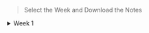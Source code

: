 > Select the Week and Download the Notes

<details><summary>Week 1</summary>

> Download the Full Week-1 Note here 👇


> Downlaod the Notes Lecture wise 👇
- [Lecture-1](https://raw.githubusercontent.com/hisayakhere/my-ds-path/main/Levels/01Foundation-Level/001Mathematics1/Week001/lecture1.1.pdf)
- [Lecture-2]()
</details>
